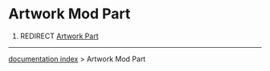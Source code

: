 # Artwork Mod Part
1.  REDIRECT [Artwork Part](Artwork_Part.md)

---
[documentation index](../README.md) > Artwork Mod Part

